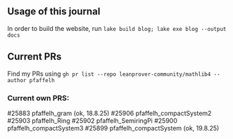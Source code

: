 ## Usage of this journal

In order to build the website, run
`lake build blog; lake exe blog --output docs`

## Current PRs 

Find my PRs using
`gh pr list --repo leanprover-community/mathlib4 --author pfaffelh`

### Current own PRS: 
#25883 pfaffelh_gram (ok, 18.8.25)
#25906 pfaffelh_compactSystem2  
#25903 pfaffelh_Ring 
#25902 pfaffelh_SemiringPi
#25900 pfaffelh_compactSystem3 
#25899 pfaffelh_compactSystem (ok, 19.8.25)

